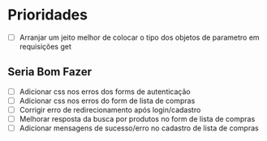 # Prioridades
- [ ] Arranjar um jeito melhor de colocar o tipo dos objetos de parametro em requisições get

## Seria Bom Fazer
- [ ] Adicionar css nos erros dos forms de autenticação
- [ ] Adicionar css nos erros do form de lista de compras
- [ ] Corrigir erro de redirecionamento após login/cadastro
- [ ] Melhorar resposta da busca por produtos no form de lista de compras
- [ ] Adicionar mensagens de sucesso/erro no cadastro de lista de compras
